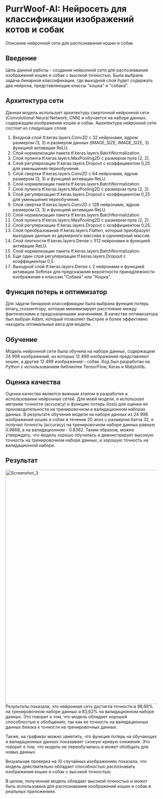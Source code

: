 # PurrWoof-AI: Нейросеть для классификации изображений котов и собак
Описание нейронной сети для распознавания кошек и собак
## Введение
Цель данной работы - создание нейронной сети для распознавания изображений кошек и собак с высокой точностью. Была выбрана задача бинарной классификации, где выходной слой будет содержать два нейрона, представляющие классы "кошка" и "собака". 

## Архитектура сети
Данная модель использует архитектуру сверточной нейронной сети (Convolutional Neural Network, CNN) и обучается на наборе данных, содержащем изображения кошек и собак.
Архитектура нейронной сети состоит из следующих слоев
1. Входной слой tf.keras.layers.Conv2D с 32 нейронами, ядром размером (3, 3) и размером данных (IMAGE_SIZE, IMAGE_SIZE, 3) функцией активации ReLU.
2. Слой нормализации пакета tf.keras.layers.BatchNormalization.
3. Слой пулинга tf.keras.layers.MaxPooling2D с размером пула (2, 2).
4. Слой регуляризации tf.keras.layers.Dropout с коэффициентом 0,25 для уменьшения переобучения.
5. Слой свертки tf.keras.layers.Conv2D с 64 нейронами, ядром размером (3, 3) и функцией активации ReLU.
6. Слой нормализации пакета tf.keras.layers.BatchNormalization.
7. Слой пулинга tf.keras.layers.MaxPooling2D с размером пула (2, 2).
8. Слой регуляризации tf.keras.layers.Dropout с коэффициентом 0,25 для уменьшения переобучения.
9. Слой свертки tf.keras.layers.Conv2D с 128 нейронами, ядром размером (3, 3) и функцией активации ReLU.
10. Слой нормализации пакета tf.keras.layers.BatchNormalization.
11. Слой пулинга tf.keras.layers.MaxPooling2D с размером пула (2, 2).
12. Слой регуляризации tf.keras.layers.Dropout с коэффициентом 0,25.
13. Слой преобразования tf.keras.layers.Flatten, который преобразует выходные данные из двумерного массива в одномерный массив.
14. Слой плотности tf.keras.layers.Dense с 512 нейронами и функцией активации ReLU.
15. Слой нормализации пакета tf.keras.layers.BatchNormalization.
16. Еще один слой регуляризации tf.keras.layers.Dropout с коэффициентом 0,5.    
17. Выходной слой tf.keras.layers.Dense с 2 нейронами и функцией активации Softmax для предсказания вероятности принадлежности изображения к классам "Собака" или "Кошка".

## Функция потерь и оптимизатор
Для задачи бинарной классификации была выбрана функция потерь binary_crossentropy, которая минимизирует расстояние между фактическими и предсказанными значениями.
В качестве оптимизатора был выбран Adam, который позволяет быстрее и более эффективно находить оптимальные веса для модели.

## Обучение
Модель нейронной сети была обучена на наборе данных, содержащем 24 998 изображений, из которых 12 499 изображений представляют кошек, а другие 12 499 изображений - собак. Код был разработан на Python с использованием библиотек TensorFlow, Keras и Matplotlib.

## Оценка качества
Оценка качества является важным этапом в разработке и использовании нейронных сетей. Для моей модели, я использоал метрики точности (accuracy) и функцию потерь (loss) для оценки ее производительности на тренировочном и валидационном наборах данных.
В результате обучения модели на наборе данных из 24 998 изображений кошек и собак в течение 20 эпох с размером батча 32, я получил точность (accuracy) на тренировочном наборе данных равную 0.9868, а на валидационном - 0.8362. Таким образом, можно утверждать, что модель хорошо обучилась и демонстрирует высокую точность на тренировочном наборе данных, и хорошую точность на валидационной наборе.

## Результат
<img width="771" alt="Screenshot_3" src="https://user-images.githubusercontent.com/101829424/235503539-0026c3a6-1137-4156-90f8-372e3f73ff58.png">
Результаты показали, что нейронная сеть достигла точности в 98,68% на тренировочном наборе данных и 83,62% на валидационном наборе данных. Это говорит о том, что модель обладает хорошей способностью к обобщению, так как ее точность на валидационных данных близка к точности на тренировочных данных.

Также, на графиках можно заметить, что функция потерь на обучающих и валидационных данных показывает схожую кривую снижения. Это говорит о том, что модель не переобучилась и может обобщать для новых данных.

Визуальная проверка на 10 случайных изображениях показала, что модель действительно обладает способностью распознавать изображения кошек и собак с высокой точностью.

В целом, полученная модель обладает высокой точностью и может быть использована для распознавания изображений кошек и собак в реальных приложениях.








